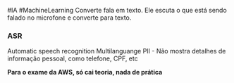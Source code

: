 #IA #MachineLearning
Converte fala em texto. Ele escuta o que está sendo falado no microfone e converte para texto. 
### ASR
Automatic speech recognition
Multilanguange 
PII - Não mostra detalhes de informação pessoal, como telefone, CPF, etc


**Para o exame da AWS, só cai teoria, nada de prática**

